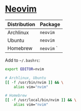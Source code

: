 # [Neovim](https://github.com/neovim/neovim)

| Distribution | Package    |
| ------------ | ---------- |
| Archlinux    | `neovim`   |
| Ubuntu       | `neovim`   |
| Homebrew     | `neovim` ` |

Add to `~/.bashrc`:

```bash
export EDITOR=nvim

# Archlinux, Ubuntu
[[ -f /usr/bin/nvim ]] && \
    alias vim="nvim"

# Homebrew
[[ -f /usr/local/bin/nvim ]] && \
    alias vim="nvim"
```
